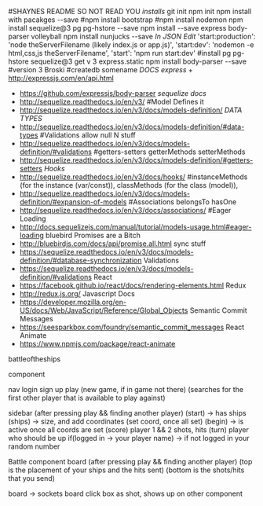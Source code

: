 #SHAYNES README SO NOT READ YOU
 *installs*
 git init npm init npm install with pacakges --save
 #npm install bootstrap
 #npm install nodemon
 npm install sequelize@3 pg pg-hstore --save
 npm install --save express body-parser volleyball
 npm install nunjucks --save
 *In JSON Edit*
 'start:production': 'node theServerFilename (likely index.js or app.js)',
 'start:dev': 'nodemon -e html,css,js theServerFilename',
 'start': 'npm run start:dev'
 #install pg pg-hstore sequelize@3 get v 3
 express.static
 npm install body-parser --save
 #version 3 Broski
 #createdb somename
 *DOCS*
 *express* +   http://expressjs.com/en/api.html
 +   https://github.com/expressjs/body-parser
 *sequelize docs*
 +  http://sequelize.readthedocs.io/en/v3/
 #Model Defines it
 + http://sequelize.readthedocs.io/en/v3/docs/models-definition/
 *DATA TYPES*
 + http://sequelize.readthedocs.io/en/v3/docs/models-definition/#data-types
 #Validations allow null N stuff
 + http://sequelize.readthedocs.io/en/v3/docs/models-definition/#validations
 #getters-setters getterMethods setterMethods
 + http://sequelize.readthedocs.io/en/v3/docs/models-definition/#getters-setters
 *Hooks*
 + http://sequelize.readthedocs.io/en/v3/docs/hooks/
 #instanceMethods (for the instance (var/const)), classMethods (for the class (model)),
 + http://sequelize.readthedocs.io/en/v3/docs/models-definition/#expansion-of-models
 #Associations belongsTo hasOne
 + http://sequelize.readthedocs.io/en/v3/docs/associations/
 #Eager Loading
 + http://docs.sequelizejs.com/manual/tutorial/models-usage.html#eager-loading
 bluebird Promises are a Bitch
 + http://bluebirdjs.com/docs/api/promise.all.html
 sync stuff
 + https://sequelize.readthedocs.io/en/v3/docs/models-definition/#database-synchronization
 Validations
 + https://sequelize.readthedocs.io/en/v3/docs/models-definition/#validations
 React
 + https://facebook.github.io/react/docs/rendering-elements.html
 Redux
 + http://redux.js.org/
 Javascript Docs
 + https://developer.mozilla.org/en-US/docs/Web/JavaScript/Reference/Global_Objects
 Semantic Commit Messages
 + https://seesparkbox.com/foundry/semantic_commit_messages
 React Animate
+ https://www.npmjs.com/package/react-animate


battleoftheships

component

nav
  login
  sign up
  play (new game, if in game not there)
    (searches for the first other player that is available to play against)



sidebar (after pressing play && finding another player)
  (start) -> has ships
  (ships) -> size, and add coordinates (set coord, once all set)
  (begin) -> is active once all coords are set
  (score) player 1 && 2 shots, hits
  (turn) player who should be up
  if(logged in -> your player name) -> if not logged in your random number

Battle component
board (after pressing play && finding another player)
  (top is the placement of your ships and the hits sent)
  (bottom is the shots/hits that you send)

  board -> sockets
    board click box as shot, shows up on other component
